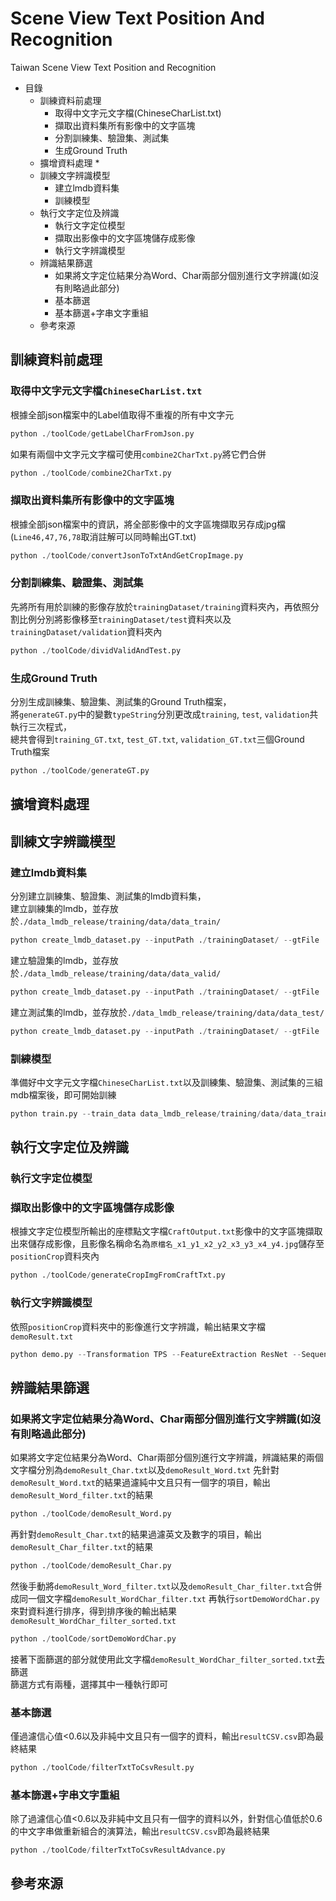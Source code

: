 # Scene View Text Position And Recognition
Taiwan Scene View Text Position and Recognition

* 目錄
  * 訓練資料前處理
    * 取得中文字元文字檔(ChineseCharList.txt)
    * 擷取出資料集所有影像中的文字區塊
    * 分割訓練集、驗證集、測試集
    * 生成Ground Truth
  * 擴增資料處理
    * 
  * 訓練文字辨識模型
    * 建立lmdb資料集
    * 訓練模型
  * 執行文字定位及辨識
    * 執行文字定位模型
    * 擷取出影像中的文字區塊儲存成影像
    * 執行文字辨識模型
  * 辨識結果篩選
    * 如果將文字定位結果分為Word、Char兩部分個別進行文字辨識(如沒有則略過此部分)
    * 基本篩選
    * 基本篩選+字串文字重組 
  * 參考來源

## 訓練資料前處理
### 取得中文字元文字檔`ChineseCharList.txt`  
根據全部json檔案中的Label值取得不重複的所有中文字元  
```python
python ./toolCode/getLabelCharFromJson.py
```
如果有兩個中文字元文字檔可使用`combine2CharTxt.py`將它們合併
```python
python ./toolCode/combine2CharTxt.py
```
### 擷取出資料集所有影像中的文字區塊
根據全部json檔案中的資訊，將全部影像中的文字區塊擷取另存成jpg檔(`Line46,47,76,78`取消註解可以同時輸出GT.txt)
```python
python ./toolCode/convertJsonToTxtAndGetCropImage.py
```
### 分割訓練集、驗證集、測試集
先將所有用於訓練的影像存放於`trainingDataset/training`資料夾內，再依照分割比例分別將影像移至`trainingDataset/test`資料夾以及`trainingDataset/validation`資料夾內
```python
python ./toolCode/dividValidAndTest.py
```
### 生成Ground Truth
分別生成訓練集、驗證集、測試集的Ground Truth檔案，  
將`generateGT.py`中的變數`typeString`分別更改成`training`, `test`, `validation`共執行三次程式，  
總共會得到`training_GT.txt`, `test_GT.txt`, `validation_GT.txt`三個Ground Truth檔案
```python
python ./toolCode/generateGT.py
```
## 擴增資料處理


## 訓練文字辨識模型
### 建立lmdb資料集
分別建立訓練集、驗證集、測試集的lmdb資料集，  
建立訓練集的lmdb，並存放於`./data_lmdb_release/training/data/data_train/`
```python
python create_lmdb_dataset.py --inputPath ./trainingDataset/ --gtFile ./trainingDataset/training_GT.txt --outputPath ./data_lmdb_release/training/data/data_train/
```
建立驗證集的lmdb，並存放於`./data_lmdb_release/training/data/data_valid/`
```python
python create_lmdb_dataset.py --inputPath ./trainingDataset/ --gtFile ./trainingDataset/validation_GT.txt --outputPath ./data_lmdb_release/training/data/data_valid/
```
建立測試集的lmdb，並存放於`./data_lmdb_release/training/data/data_test/`
```python
python create_lmdb_dataset.py --inputPath ./trainingDataset/ --gtFile ./trainingDataset/test_GT.txt --outputPath ./data_lmdb_release/training/data/data_test/
```
### 訓練模型
準備好中文字元文字檔`ChineseCharList.txt`以及訓練集、驗證集、測試集的三組mdb檔案後，即可開始訓練
```python
python train.py --train_data data_lmdb_release/training/data/data_train --valid_data data_lmdb_release/training/data/data_valid --Transformation TPS --FeatureExtraction ResNet --SequenceModeling BiLSTM --Prediction Attn --data_filtering_off
```
## 執行文字定位及辨識
### 執行文字定位模型

### 擷取出影像中的文字區塊儲存成影像
根據文字定位模型所輸出的座標點文字檔`CraftOutput.txt`影像中的文字區塊擷取出來儲存成影像，且影像名稱命名為`原檔名_x1_y1_x2_y2_x3_y3_x4_y4.jpg`儲存至`positionCrop`資料夾內
```python
python ./toolCode/generateCropImgFromCraftTxt.py
```
### 執行文字辨識模型
依照`positionCrop`資料夾中的影像進行文字辨識，輸出結果文字檔`demoResult.txt`
```python
python demo.py --Transformation TPS --FeatureExtraction ResNet --SequenceModeling BiLSTM --Prediction Attn --image_folder ./positionCrop --saved_model ./saved_models/TPS-ResNet-BiLSTM-Attn-Seed1111/best_accuracy.pth
```
## 辨識結果篩選
### 如果將文字定位結果分為Word、Char兩部分個別進行文字辨識(如沒有則略過此部分)
如果將文字定位結果分為Word、Char兩部分個別進行文字辨識，辨識結果的兩個文字檔分別為`demoResult_Char.txt`以及`demoResult_Word.txt`
先針對`demoResult_Word.txt`的結果過濾純中文且只有一個字的項目，輸出`demoResult_Word_filter.txt`的結果
```python
python ./toolCode/demoResult_Word.py
```
再針對`demoResult_Char.txt`的結果過濾英文及數字的項目，輸出`demoResult_Char_filter.txt`的結果
```python
python ./toolCode/demoResult_Char.py
```
然後手動將`demoResult_Word_filter.txt`以及`demoResult_Char_filter.txt`合併成同一個文字檔`demoResult_WordChar_filter.txt`
再執行`sortDemoWordChar.py`來對資料進行排序，得到排序後的輸出結果`demoResult_WordChar_filter_sorted.txt`
```python
python ./toolCode/sortDemoWordChar.py
```
接著下面篩選的部分就使用此文字檔`demoResult_WordChar_filter_sorted.txt`去篩選  
篩選方式有兩種，選擇其中一種執行即可
### 基本篩選
僅過濾信心值<0.6以及非純中文且只有一個字的資料，輸出`resultCSV.csv`即為最終結果
```python
python ./toolCode/filterTxtToCsvResult.py
```
### 基本篩選+字串文字重組
除了過濾信心值<0.6以及非純中文且只有一個字的資料以外，針對信心值低於0.6的中文字串做重新組合的演算法，輸出`resultCSV.csv`即為最終結果
```python
python ./toolCode/filterTxtToCsvResultAdvance.py
```
## 參考來源
